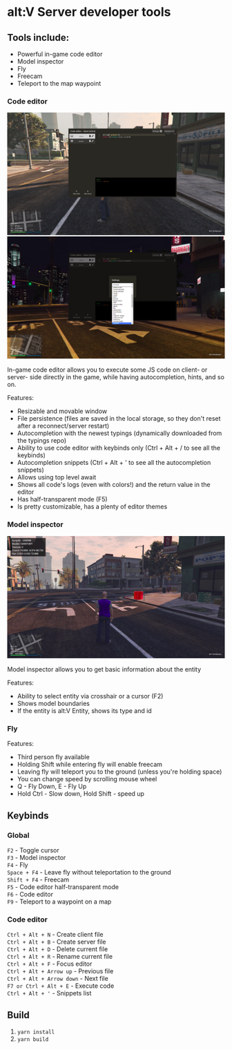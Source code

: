 # alt:V Server developer tools

## Tools include:
- Powerful in-game code editor
- Model inspector
- Fly
- Freecam
- Teleport to the map waypoint

### Code editor

![Code editor](./.github/codeeditor.png)
![Code editor themes](./.github/codeeditor2.png)

In-game code editor allows you to execute some JS code on client- or server- side directly in the game, while having autocompletion, hints, and so on.

Features:
- Resizable and movable window
- File persistence (files are saved in the local storage, so they don't reset after a reconnect/server restart)
- Autocompletion with the newest typings (dynamically downloaded from the typings repo)
- Ability to use code editor with keybinds only (Ctrl + Alt + / to see all the keybinds)
- Autocompletion snippets (Ctrl + Alt + ' to see all the autocompletion snippets)
- Allows using top level await
- Shows all code's logs (even with colors!) and the return value in the editor
- Has half-transparent mode (F5)
- Is pretty customizable, has a plenty of editor themes

### Model inspector

![Model inspector](./.github/modelinspector.png)

Model inspector allows you to get basic information about the entity

Features:
- Ability to select entity via crosshair or a cursor (F2)
- Shows model boundaries
- If the entity is alt:V Entity, shows its type and id

### Fly

Features:
- Third person fly available
- Holding Shift while entering fly will enable freecam
- Leaving fly will teleport you to the ground (unless you're holding space)
- You can change speed by scrolling mouse wheel
- Q - Fly Down, E - Fly Up
- Hold Ctrl - Slow down, Hold Shift - speed up

## Keybinds

### Global

`F2` - Toggle cursor<br>
`F3` - Model inspector<br>
`F4` - Fly<br>
`Space + F4` - Leave fly without teleportation to the ground<br>
`Shift + F4` - Freecam<br>
`F5` - Code editor half-transparent mode<br>
`F6` - Code editor<br>
`F9` - Teleport to a waypoint on a map<br>

### Code editor

`Ctrl + Alt + N` - Create client file<br>
`Ctrl + Alt + B` - Create server file<br>
`Ctrl + Alt + D` - Delete current file<br>
`Ctrl + Alt + R` - Rename current file<br>
`Ctrl + Alt + F` - Focus editor<br>
`Ctrl + Alt + Arrow up` - Previous file<br>
`Ctrl + Alt + Arrow down` - Next file<br>
`F7 or Ctrl + Alt + E` - Execute code<br>
`Ctrl + Alt + '` - Snippets list<br>

## Build

1. `yarn install`
2. `yarn build`